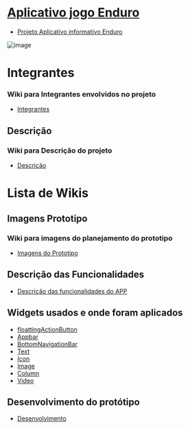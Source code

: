 # <a href="https://github.com/Rob3rt2/APP_prototipo_Enduro/wiki">Aplicativo jogo Enduro<a>


- <a href="https://github.com/Rob3rt2/APP_prototipo_Enduro/wiki/Projeto-Aplicativo-informativo-Enduro">Projeto Aplicativo informativo Enduro<a>

![image](https://github.com/Rob3rt2/APP_prototipo_Enduro/assets/127865166/6724de15-637d-4b60-bb82-c949a33d55e6)
# Integrantes
### Wiki para Integrantes envolvidos no projeto
- <a href="https://github.com/Rob3rt2/APP_prototipo_Enduro/wiki/Integrantes">Integrantes<a>
  
  
## Descrição

### Wiki para Descrição do projeto

- <a href="https://github.com/Rob3rt2/APP_prototipo_Enduro/wiki/Descrição-do-projeto">Descrição<a>

#  Lista de Wikis

## Imagens Prototipo
### Wiki para imagens do planejamento do prototipo
- <a href="https://github.com/Rob3rt2/APP_prototipo_Enduro/wiki/Imagens-do-Prototipo">Imagens do Prototipo<a>

## Descrição das Funcionalidades

- <a href="https://github.com/Rob3rt2/APP_prototipo_Enduro/wiki/Descrição-de-suas-funcionalidades"> Descrição das funcionalidades do APP<a>
  
## Widgets usados e onde foram aplicados
- <a href="https://github.com/Rob3rt2/APP_prototipo_Enduro/wiki/Widget:-FloattingActionButton">floattingActionButton<a>
- <a href="https://github.com/Rob3rt2/APP_prototipo_Enduro/wiki/Widget:-AppBar">Appbar<a>
- <a href="https://github.com/Rob3rt2/APP_prototipo_Enduro/wiki/Widget:-BottomNavigationBar">BottomNavigationBar<a>
- <a href="https://github.com/Rob3rt2/APP_prototipo_Enduro/wiki/Widget:-Text">Text<a>
- <a href="https://github.com/Rob3rt2/APP_prototipo_Enduro/wiki/Widget:-Icon"> Icon<a>
- <a href="https://github.com/Rob3rt2/APP_prototipo_Enduro/wiki/Wdget:-Image">Image<a>
- <a href="https://github.com/Rob3rt2/APP_prototipo_Enduro/wiki/Widget:-Column">Column<a>
- <a href="https://github.com/Rob3rt2/APP_prototipo_Enduro/wiki/Widget:-Video">Video<a>

## Desenvolvimento do protótipo
- <a href="https://github.com/Rob3rt2/APP_prototipo_Enduro/wiki/Desenvolvimento-do-Prot%C3%B3tipo"> Desenvolvimento </a>
